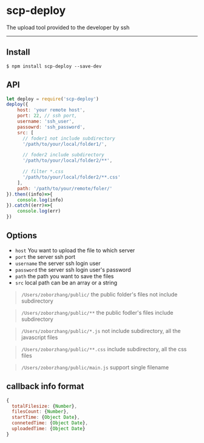 # scp-deploy

The upload tool provided to the developer by ssh

----

## Install
```
$ npm install scp-deploy --save-dev
```

## API
```js
let deploy = require('scp-deploy')
deploy({
    host: 'your remote host',
    port: 22, // ssh port,
    username: 'ssh_user',
    passowrd: 'ssh_password',
    src: [
      // foder1 not include subdirectory
      '/path/to/your/local/folder1/',

      // foder2 include subdirectory
      '/path/to/your/local/folder2/**',

      // filter *.css
      '/path/to/your/local/folder2/**.css'
    ],
    path: '/path/to/your/remote/foler/'
}).then((info)=>{
    console.log(info)
}).catch((err)=>{
    console.log(err)
})
```

## Options
* `host` You want to upload the file to which server
* `port` the server ssh port
* `username` the server ssh login user
* `password` the server ssh login user's password
* `path` the path you want to save the files
* `src` local path can be an array or a string
 > `/Users/zoborzhang/public/` the public folder's files not include subdirectory

 > `/Users/zoborzhang/public/**` the public fodler's files include subdirectory

 > `/Users/zoborzhang/public/*.js` not include subdirectory, all the javascript files

 > `/Users/zoborzhang/public/**.css` include subdirectory, all the css files
 
 > `/Users/zoborzhang/public/main.js` support single filename

## callback info format
```js
{
  totalFilesize: {Number},
  filesCount: {Number},
  startTime: {Object Date},
  connetedTime: {Object Date},
  uploadedTime: {Object Date}
}
```
